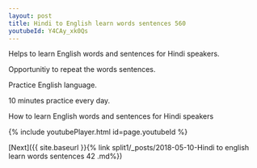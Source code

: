 ```yaml
---
layout: post
title: Hindi to English learn words sentences 560 
youtubeId: Y4CAy_xk0Qs
---
```

 
 
Helps to learn English words and sentences for Hindi speakers.

Opportunitiy to repeat the words sentences. 

Practice English language. 
 
10 minutes practice every day. 
 
How to learn English words and sentences for Hindi speakers 
 
{% include youtubePlayer.html id=page.youtubeId %}
 
 
[Next]({{ site.baseurl }}{% link  split1/_posts/2018-05-10-Hindi to english learn words sentences 42 .md%})
 
